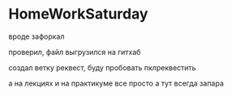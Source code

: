 # HomeWorkSaturday

вроде зафоркал

проверил, файл выгрузился на гитхаб

 создал ветку реквест, буду пробовать пклреквестить

 а на лекциях и на практикуме все просто а тут всегда запара
